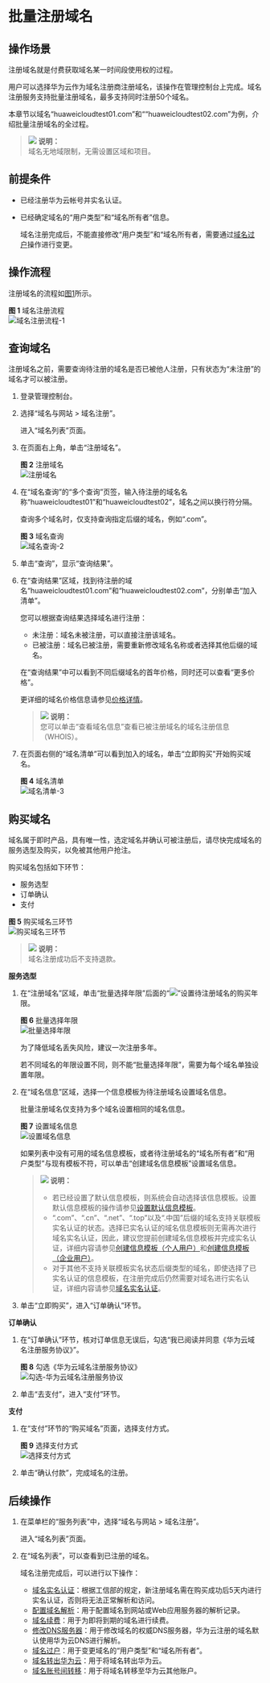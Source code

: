 # 批量注册域名<a name="domain_ug_310005"></a>

## 操作场景<a name="zh-cn_topic_0207315141_section43516542313"></a>

注册域名就是付费获取域名某一时间段使用权的过程。

用户可以选择华为云作为域名注册商注册域名，该操作在管理控制台上完成。域名注册服务支持批量注册域名，最多支持同时注册50个域名。

本章节以域名“huaweicloudtest01.com”和““huaweicloudtest02.com”为例，介绍批量注册域名的全过程。

>![](public_sys-resources/icon-note.gif) **说明：**   
>域名无地域限制，无需设置区域和项目。  

## 前提条件<a name="zh-cn_topic_0207315141_section728492932711"></a>

-   已经注册华为云帐号并实名认证。
-   已经确定域名的“用户类型”和“域名所有者”信息。

    域名注册完成后，不能直接修改“用户类型”和“域名所有者，需要通过[域名过户](域名过户.md)操作进行变更。


## 操作流程<a name="zh-cn_topic_0207315141_section527615512592"></a>

注册域名的流程如[图1](#zh-cn_topic_0207315141_fig1066572232318)所示。

**图 1**  域名注册流程<a name="zh-cn_topic_0207315141_fig1066572232318"></a>  
![](figures/域名注册流程-1.png "域名注册流程-1")

## 查询域名<a name="zh-cn_topic_0207315141_section1448313194515"></a>

注册域名之前，需要查询待注册的域名是否已被他人注册，只有状态为“未注册”的域名才可以被注册。

1.  登录管理控制台。
2.  选择“域名与网站 \> 域名注册”。

    进入“域名列表”页面。

3.  在页面右上角，单击“注册域名”。

    **图 2**  注册域名<a name="domain_ug_310004_zh-cn_topic_0207315140_fig0842104416546"></a>  
    ![](figures/注册域名.png "注册域名")

4.  在“域名查询”的“多个查询”页签，输入待注册的域名名称“huaweicloudtest01”和“huaweicloudtest02”，域名之间以换行符分隔。

    查询多个域名时，仅支持查询指定后缀的域名，例如“.com”。

    **图 3**  域名查询<a name="zh-cn_topic_0207315141_zh-cn_topic_0207315139_fig1431119236319"></a>  
    ![](figures/域名查询-2.png "域名查询-2")

5.  单击“查询”，显示“查询结果”。
6.  在“查询结果”区域，找到待注册的域名“huaweicloudtest01.com”和“huaweicloudtest02.com”，分别单击“加入清单”。

    您可以根据查询结果选择域名进行注册：

    -   未注册：域名未被注册，可以直接注册该域名。
    -   已被注册：域名已被注册，需要重新修改域名名称或者选择其他后缀的域名。

    在“查询结果”中可以看到不同后缀域名的首年价格，同时还可以查看“更多价格”。

    更详细的域名价格信息请参见[价格详情](https://www.huaweicloud.com/pricing.html#/domains)。

    >![](public_sys-resources/icon-note.gif) **说明：**   
    >您可以单击“查看域名信息”查看已被注册域名的域名注册信息（WHOIS）。  

7.  在页面右侧的“域名清单”可以看到加入的域名，单击“立即购买”开始购买域名。

    **图 4**  域名清单<a name="zh-cn_topic_0207315141_zh-cn_topic_0207315139_fig19463164513212"></a>  
    ![](figures/域名清单-3.png "域名清单-3")


## 购买域名<a name="zh-cn_topic_0207315141_section7729791710"></a>

域名属于即时产品，具有唯一性，选定域名并确认可被注册后，请尽快完成域名的服务选型及购买，以免被其他用户抢注。

购买域名包括如下环节：

-   服务选型
-   订单确认
-   支付

**图 5**  购买域名三环节<a name="zh-cn_topic_0207315141_fig992631815333"></a>  
![](figures/购买域名三环节.png "购买域名三环节")

>![](public_sys-resources/icon-note.gif) **说明：**   
>域名注册成功后不支持退款。  

**服务选型**

1.  在“注册域名”区域，单击“批量选择年限”后面的“![](figures/icon-dropdown2-4.png)”设置待注册域名的购买年限。

    **图 6**  批量选择年限<a name="zh-cn_topic_0207315141_fig65841295326"></a>  
    ![](figures/批量选择年限.png "批量选择年限")

    为了降低域名丢失风险，建议一次注册多年。

    若不同域名的年限设置不同，则不能“批量选择年限”，需要为每个域名单独设置年限。

2.  在“域名信息”区域，选择一个信息模板为待注册域名设置域名信息。

    批量注册域名仅支持为多个域名设置相同的域名信息。

    **图 7**  设置域名信息<a name="zh-cn_topic_0207315140_fig133878485161"></a>  
    ![](figures/设置域名信息.png "设置域名信息")

    如果列表中没有可用的域名信息模板，或者待注册域名的“域名所有者”和“用户类型”与现有模板不符，可以单击“创建域名信息模板”设置域名信息。

    >![](public_sys-resources/icon-note.gif) **说明：**   
    >-   若已经设置了默认信息模板，则系统会自动选择该信息模板。设置默认信息模板的操作请参见[设置默认信息模板](设置默认信息模板.md)。  
    >-   “.com”、“.cn”、“.net”、“.top”以及“.中国”后缀的域名支持关联模板实名认证的状态。选择已实名认证的域名信息模板则无需再次进行域名实名认证，因此，建议您提前创建域名信息模板并完成实名认证，详细内容请参见[创建信息模板（个人用户）](创建信息模板（个人用户）.md)和[创建信息模板（企业用户）](创建信息模板（企业用户）.md)。  
    >-   对于其他不支持关联模板实名状态后缀类型的域名，即使选择了已实名认证的信息模板，在注册完成后仍然需要对域名进行实名认证，详细内容请参见[域名实名认证](域名实名认证.md)。  

3.  单击“立即购买”，进入“订单确认”环节。

**订单确认**

1.  在“订单确认”环节，核对订单信息无误后，勾选“我已阅读并同意《华为云域名注册服务协议》”。

    **图 8**  勾选《华为云域名注册服务协议》<a name="domain_ug_310004_zh-cn_topic_0207315140_fig13997941946"></a>  
    ![](figures/勾选-华为云域名注册服务协议.png "勾选-华为云域名注册服务协议")

2.  单击“去支付”，进入“支付”环节。

**支付**

1.  在“支付”环节的“购买域名”页面，选择支付方式。

    **图 9**  选择支付方式<a name="domain_ug_310004_zh-cn_topic_0207315140_fig878318485911"></a>  
    ![](figures/选择支付方式.png "选择支付方式")

2.  单击“确认付款”，完成域名的注册。

## 后续操作<a name="zh-cn_topic_0207315141_section119997468415"></a>

1.  在菜单栏的“服务列表”中，选择“域名与网站 \> 域名注册”。

    进入“域名列表”页面。

2.  在“域名列表”，可以查看到已注册的域名。

    域名注册完成后，可以进行以下操作：

    -   [域名实名认证](域名实名认证.md)：根据工信部的规定，新注册域名需在购买成功后5天内进行实名认证，否则将无法正常解析和访问。
    -   [配置域名解析](https://support.huaweicloud.com/qs-dns/dns_qs_0002.html)：用于配置域名到网站或Web应用服务器的解析记录。
    -   [域名续费](域名续费.md)：用于为即将到期的域名进行续费。
    -   [修改DNS服务器](修改DNS服务器.md)：用于修改域名的权威DNS服务器，华为云注册的域名默认使用华为云DNS进行解析。
    -   [域名过户](域名过户.md)：用于变更域名的“用户类型”和“域名所有者”。
    -   [域名转出华为云](域名转出华为云.md)：用于将域名转出华为云。
    -   [域名账号间转移](域名账号间转移.md)：用于将域名转移至华为云其他账户。


